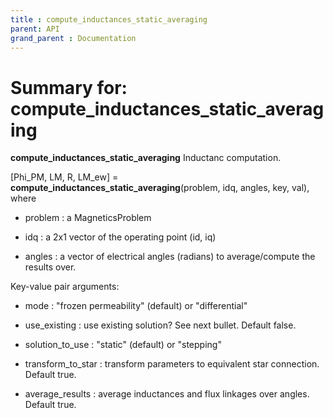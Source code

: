 ```yaml
---
title : compute_inductances_static_averaging
parent: API
grand_parent : Documentation
---
```

# Summary for: **compute_inductances_static_averaging**

**compute_inductances_static_averaging** Inductanc computation.

[Phi_PM, LM, R, LM_ew] = **compute_inductances_static_averaging**(problem,
idq, angles, key, val), where

* problem : a MagneticsProblem

* idq : a 2x1 vector of the operating point (id, iq)

* angles : a vector of electrical angles (radians) to average/compute
the results over.

Key-value pair arguments:

* mode : "frozen permeability" (default) or "differential"

* use_existing : use existing solution? See next bullet. Default false.

* solution_to_use : "static" (default) or "stepping"

* transform_to_star : transform parameters to equivalent star connection.
Default true.

* average_results : average inductances and flux linkages over angles.
Default true.

